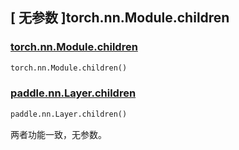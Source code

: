 ## [ 无参数 ]torch.nn.Module.children

### [torch.nn.Module.children](https://pytorch.org/docs/stable/generated/torch.nn.Module.html#torch.nn.Module.children)

```python
torch.nn.Module.children()
```

### [paddle.nn.Layer.children](https://www.paddlepaddle.org.cn/documentation/docs/zh/develop/api/paddle/nn/Layer_cn.html#children)

```python
paddle.nn.Layer.children()
```

两者功能一致，无参数。
